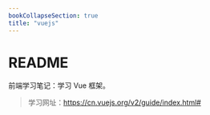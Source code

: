 ```yaml
---
bookCollapseSection: true
title: "vuejs"
---
```


# README

前端学习笔记：学习 Vue 框架。

> 学习网址：https://cn.vuejs.org/v2/guide/index.html#

